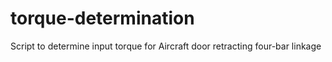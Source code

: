 # torque-determination
Script to determine input torque for Aircraft door retracting four-bar linkage
